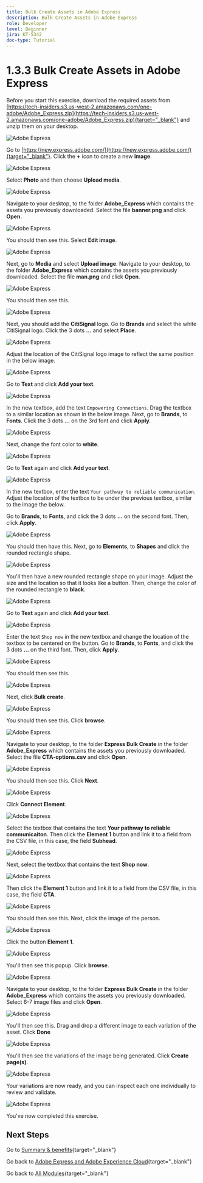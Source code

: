 ```yaml
---
title: Bulk Create Assets in Adobe Express
description: Bulk Create Assets in Adobe Express
role: Developer
level: Beginner
jira: KT-5342
doc-type: Tutorial
---
```

# 1.3.3 Bulk Create Assets in Adobe Express

Before you start this exercise, download the required assets from [https://tech-insiders.s3.us-west-2.amazonaws.com/one-adobe/Adobe_Express.zip](https://tech-insiders.s3.us-west-2.amazonaws.com/one-adobe/Adobe_Express.zip){target="_blank"} and unzip them on your desktop.

![Adobe Express](./images/expressassets.png)

Go to [https://new.express.adobe.com/](https://new.express.adobe.com/){target="_blank"}. Click the **+** icon to create a new **image**.

![Adobe Express](./images/expressbc0.png)

Select **Photo** and then choose **Upload media**.

![Adobe Express](./images/expressbc1.png)

Navigate to your desktop, to the folder **Adobe_Express** which contains the assets you previously downloaded. Select the file **banner.png** and click **Open**.

![Adobe Express](./images/expressbc2.png)

You should then see this. Select **Edit image**.

![Adobe Express](./images/expressbc3.png)

Next, go to **Media** and select **Upload image**. Navigate to your desktop, to the folder **Adobe_Express** which contains the assets you previously downloaded. Select the file **man.png** and click **Open**.

![Adobe Express](./images/expressbc4.png)

You should then see this.

![Adobe Express](./images/expressbc5.png)

Next, you should add the **CitiSignal** logo. Go to **Brands** and select the white CitiSignal logo. Click the 3 dots **...** and select **Place**.

![Adobe Express](./images/expressbc6.png)

Adjust the location of the CitiSignal logo image to reflect the same position in the below image.

![Adobe Express](./images/expressbc7.png)

Go to **Text** and click **Add your text**.

![Adobe Express](./images/expressbc7a.png)

In the new textbox, add the text `Empowering Connections`. Drag the textbox to a similar location as shown in the below image. Next, go to **Brands**, to **Fonts**. Click the 3 dots **...** on the 3rd font and click **Apply**.

![Adobe Express](./images/expressbc8.png)

Next, change the font color to **white**.

![Adobe Express](./images/expressbc9.png)

Go to **Text** again and click **Add your text**.

![Adobe Express](./images/expressbc10.png)

In the new textbox, enter the text `Your pathway to reliable communication`. Adjust the location of the textbox to be under the previous textbox, similar to the image the below. 

Go to **Brands**, to **Fonts**, and click the 3 dots **...** on the second font. Then, click **Apply**.

![Adobe Express](./images/expressbc12.png)

You should then have this. Next, go to **Elements**, to **Shapes** and click the rounded rectangle shape.

![Adobe Express](./images/expressbc13.png)

You'll then have a new rounded rectangle shape on your image. Adjust the size and the location so that it looks like a button. Then, change the color of the rounded rectangle to **black**.

![Adobe Express](./images/expressbc14.png)

Go to **Text** again and click **Add your text**.

![Adobe Express](./images/expressbc15.png)

Enter the text `Shop now` in the new textbox and change the location of the textbox to be centered on the button. Go to **Brands**, to **Fonts**, and click the 3 dots **...** on the third font. Then, click **Apply**.

![Adobe Express](./images/expressbc16.png)

You should then see this.

![Adobe Express](./images/expressbc17.png)

Next, click **Bulk create**.

![Adobe Express](./images/expressbc18.png)

You should then see this. Click **browse**.

![Adobe Express](./images/expressbc19.png)

Navigate to your desktop, to the folder **Express Bulk Create** in the folder **Adobe_Express** which contains the assets you previously downloaded. Select the file **CTA-options.csv** and click **Open**.

![Adobe Express](./images/expressbc20.png)

You should then see this. Click **Next**.

![Adobe Express](./images/expressbc21.png)

Click **Connect Element**.

![Adobe Express](./images/expressbc22.png)

Select the textbox that contains the text **Your pathway to reliable communicaiton**. Then click the **Element 1** button and link it to a field from the CSV file, in this case, the field **Subhead**.

![Adobe Express](./images/expressbc23.png)

Next, select the textbox that contains the text **Shop now**. 

![Adobe Express](./images/expressbc24.png)

Then click the **Element 1** button and link it to a field from the CSV file, in this case, the field **CTA**.

![Adobe Express](./images/expressbc25.png)

You should then see this. Next, click the image of the person.

![Adobe Express](./images/expressbc26.png)

Click the button **Element 1**.

![Adobe Express](./images/expressbc27.png)

You'll then see this popup. Click **browse**.

![Adobe Express](./images/expressbc28.png)

Navigate to your desktop, to the folder **Express Bulk Create** in the folder **Adobe_Express** which contains the assets you previously downloaded. Select 6-7 image files and click **Open**.

![Adobe Express](./images/expressbc29.png)

You'll then see this. Drag and drop a different image to each variation of the asset. Click **Done**

![Adobe Express](./images/expressbc31.png)

You'll then see the variations of the image being generated. Click **Create page(s)**.

![Adobe Express](./images/expressbc32.png)

Your variations are now ready, and you can inspect each one individually to review and validate.

![Adobe Express](./images/expressbc33.png)

You've now completed this exercise.

## Next Steps

Go to [Summary & benefits](./summary.md){target="_blank"}

Go back to [Adobe Express and Adobe Experience Cloud](./express.md){target="_blank"}

Go back to [All Modules](./../../../overview.md){target="_blank"}
